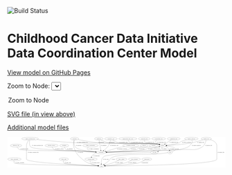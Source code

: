 <link rel='stylesheet' href="assets/style.css">
<link rel='stylesheet' href="https://unpkg.com/leaflet@1.5.1/dist/leaflet.css" integrity="sha512-xwE/Az9zrjBIphAcBb3F6JVqxf46+CDLwfLMHloNu6KEQCAWi6HcDUbeOfBIptF7tcCzusKFjFw2yuvEpDL9wQ==" crossorigin="">
<script type="text/javascript" src="https://code.jquery.com/jquery-3.2.1.min.js"></script>
<script type="text/javascript"  src="https://unpkg.com/leaflet@1.5.1/dist/leaflet.js"></script>
<script type="text/javascript" src="assets/actions.js"></script>

![Build Status](https://github.com/CBIIT/ccdi-dcc-model/actions/workflows/model-test-and-deploy.yml/badge.svg)

# Childhood Cancer Data Initiative Data Coordination Center Model

[View model on GitHub Pages](https://cbiit.github.io/ccdi-dcc-model/)



Zoom to Node: <select id="node_select">
  <option value="">Zoom to Node</option>
</select>
<div id="model"></div>

<p>
<a href="./model-desc/ccdi-dcc-model.svg">SVG file (in view above)</a>
<p>
<a href="./model-desc">Additional model files</a>
<div id='graph' style='display:off;'>
<svg width="2785pt" height="392pt"
 viewBox="0.00 0.00 2785.09 392.00" xmlns="http://www.w3.org/2000/svg" xmlns:xlink="http://www.w3.org/1999/xlink">
<g id="graph0" class="graph" transform="scale(1 1) rotate(0) translate(4 388)">
<title>Perl</title>
<polygon fill="#ffffff" stroke="transparent" points="-4,4 -4,-388 2781.0923,-388 2781.0923,4 -4,4"/>
<!-- study_personnel -->
<g id="node1" class="node">
<title>study_personnel</title>
<ellipse fill="none" stroke="#000000" cx="87.0923" cy="-105" rx="87.1846" ry="18"/>
<text text-anchor="middle" x="87.0923" y="-101.3" font-family="Times,serif" font-size="14.00" fill="#000000">study_personnel</text>
</g>
<!-- study -->
<g id="node17" class="node">
<title>study</title>
<ellipse fill="none" stroke="#000000" cx="1200.0923" cy="-18" rx="36.2938" ry="18"/>
<text text-anchor="middle" x="1200.0923" y="-14.3" font-family="Times,serif" font-size="14.00" fill="#000000">study</text>
</g>
<!-- study_personnel&#45;&gt;study -->
<g id="edge26" class="edge">
<title>study_personnel&#45;&gt;study</title>
<path fill="none" stroke="#000000" d="M81.7881,-86.5499C79.8701,-75.6178 79.8793,-62.3185 88.0923,-54 107.0992,-34.749 944.9042,-21.6159 1153.4586,-18.6412"/>
<polygon fill="#000000" stroke="#000000" points="1153.5266,-22.1407 1163.4759,-18.4992 1153.4273,-15.1414 1153.5266,-22.1407"/>
<text text-anchor="middle" x="157.5923" y="-57.8" font-family="Times,serif" font-size="14.00" fill="#000000">of_study_personnel</text>
</g>
<!-- consent_group -->
<g id="node2" class="node">
<title>consent_group</title>
<ellipse fill="none" stroke="#000000" cx="1065.0923" cy="-105" rx="79.0865" ry="18"/>
<text text-anchor="middle" x="1065.0923" y="-101.3" font-family="Times,serif" font-size="14.00" fill="#000000">consent_group</text>
</g>
<!-- consent_group&#45;&gt;study -->
<g id="edge21" class="edge">
<title>consent_group&#45;&gt;study</title>
<path fill="none" stroke="#000000" d="M1056.9957,-86.7495C1053.641,-76.1615 1051.9826,-63.1529 1059.0923,-54 1070.8149,-38.9083 1117.9196,-29.0818 1154.4964,-23.5677"/>
<polygon fill="#000000" stroke="#000000" points="1155.0974,-27.0173 1164.4956,-22.126 1154.0984,-20.089 1155.0974,-27.0173"/>
<text text-anchor="middle" x="1122.5923" y="-57.8" font-family="Times,serif" font-size="14.00" fill="#000000">of_consent_group</text>
</g>
<!-- study_arm -->
<g id="node3" class="node">
<title>study_arm</title>
<ellipse fill="none" stroke="#000000" cx="718.0923" cy="-105" rx="59.5901" ry="18"/>
<text text-anchor="middle" x="718.0923" y="-101.3" font-family="Times,serif" font-size="14.00" fill="#000000">study_arm</text>
</g>
<!-- study_arm&#45;&gt;study -->
<g id="edge22" class="edge">
<title>study_arm&#45;&gt;study</title>
<path fill="none" stroke="#000000" d="M712.9133,-86.671C711.0424,-75.7845 711.0572,-62.4905 719.0923,-54 733.8988,-38.3543 1035.721,-24.5996 1153.5481,-19.8058"/>
<polygon fill="#000000" stroke="#000000" points="1153.85,-23.2966 1163.7008,-19.3964 1153.5679,-16.3023 1153.85,-23.2966"/>
<text text-anchor="middle" x="767.5923" y="-57.8" font-family="Times,serif" font-size="14.00" fill="#000000">of_study_arm</text>
</g>
<!-- pdx -->
<g id="node4" class="node">
<title>pdx</title>
<ellipse fill="none" stroke="#000000" cx="2074.0923" cy="-192" rx="27.8951" ry="18"/>
<text text-anchor="middle" x="2074.0923" y="-188.3" font-family="Times,serif" font-size="14.00" fill="#000000">pdx</text>
</g>
<!-- pdx&#45;&gt;study -->
<g id="edge15" class="edge">
<title>pdx&#45;&gt;study</title>
<path fill="none" stroke="#000000" d="M2046.6446,-188.1724C2018.072,-184.2698 1972.004,-178.2072 1932.0923,-174 1797.6942,-159.8328 1446.4633,-184.436 1326.0923,-123 1307.2856,-113.4013 1310.6273,-101.3 1295.0923,-87 1275.1934,-68.683 1250.4025,-50.8183 1231.1357,-37.8572"/>
<polygon fill="#000000" stroke="#000000" points="1232.9765,-34.8783 1222.7094,-32.2632 1229.1048,-40.7101 1232.9765,-34.8783"/>
<text text-anchor="middle" x="1350.0923" y="-101.3" font-family="Times,serif" font-size="14.00" fill="#000000">of_pdx</text>
</g>
<!-- sample -->
<g id="node21" class="node">
<title>sample</title>
<ellipse fill="none" stroke="#000000" cx="1978.0923" cy="-279" rx="44.393" ry="18"/>
<text text-anchor="middle" x="1978.0923" y="-275.3" font-family="Times,serif" font-size="14.00" fill="#000000">sample</text>
</g>
<!-- pdx&#45;&gt;sample -->
<g id="edge14" class="edge">
<title>pdx&#45;&gt;sample</title>
<path fill="none" stroke="#000000" d="M2099.3818,-200.0773C2123.3612,-209.0664 2153.7099,-224.7529 2139.0923,-243 2125.6923,-259.7271 2072.9351,-269.2002 2031.4176,-274.1841"/>
<polygon fill="#000000" stroke="#000000" points="2030.944,-270.7153 2021.4055,-275.3268 2031.7379,-277.6701 2030.944,-270.7153"/>
<text text-anchor="middle" x="2166.0923" y="-231.8" font-family="Times,serif" font-size="14.00" fill="#000000">of_pdx</text>
</g>
<!-- methylation_array_file -->
<g id="node5" class="node">
<title>methylation_array_file</title>
<ellipse fill="none" stroke="#000000" cx="1535.0923" cy="-366" rx="115.8798" ry="18"/>
<text text-anchor="middle" x="1535.0923" y="-362.3" font-family="Times,serif" font-size="14.00" fill="#000000">methylation_array_file</text>
</g>
<!-- methylation_array_file&#45;&gt;sample -->
<g id="edge27" class="edge">
<title>methylation_array_file&#45;&gt;sample</title>
<path fill="none" stroke="#000000" d="M1540.3624,-347.9269C1544.7393,-336.4066 1552.2091,-322.315 1564.0923,-315 1598.2928,-293.9471 1885.6436,-304.5299 1925.0923,-297 1928.7433,-296.3031 1932.4865,-295.4126 1936.2129,-294.4019"/>
<polygon fill="#000000" stroke="#000000" points="1937.3785,-297.7067 1945.9623,-291.4963 1935.3792,-290.9983 1937.3785,-297.7067"/>
<text text-anchor="middle" x="1655.5923" y="-318.8" font-family="Times,serif" font-size="14.00" fill="#000000">of_methylation_array_file</text>
</g>
<!-- radiology_file -->
<g id="node6" class="node">
<title>radiology_file</title>
<ellipse fill="none" stroke="#000000" cx="108.0923" cy="-279" rx="73.387" ry="18"/>
<text text-anchor="middle" x="108.0923" y="-275.3" font-family="Times,serif" font-size="14.00" fill="#000000">radiology_file</text>
</g>
<!-- participant -->
<g id="node8" class="node">
<title>participant</title>
<ellipse fill="none" stroke="#000000" cx="1194.0923" cy="-192" rx="62.2891" ry="18"/>
<text text-anchor="middle" x="1194.0923" y="-188.3" font-family="Times,serif" font-size="14.00" fill="#000000">participant</text>
</g>
<!-- radiology_file&#45;&gt;participant -->
<g id="edge4" class="edge">
<title>radiology_file&#45;&gt;participant</title>
<path fill="none" stroke="#000000" d="M119.0152,-261.1021C127.2979,-249.3416 139.8438,-234.8989 155.0923,-228 193.7737,-210.4993 876.678,-211.8869 919.0923,-210 988.7256,-206.9022 1068.1631,-201.5009 1123.6959,-197.4211"/>
<polygon fill="#000000" stroke="#000000" points="1124.0645,-200.9035 1133.7791,-196.6755 1123.5482,-193.9226 1124.0645,-200.9035"/>
<text text-anchor="middle" x="214.0923" y="-231.8" font-family="Times,serif" font-size="14.00" fill="#000000">of_radiology_file</text>
</g>
<!-- clinical_measure_file -->
<g id="node7" class="node">
<title>clinical_measure_file</title>
<ellipse fill="none" stroke="#000000" cx="287.0923" cy="-366" rx="108.5808" ry="18"/>
<text text-anchor="middle" x="287.0923" y="-362.3" font-family="Times,serif" font-size="14.00" fill="#000000">clinical_measure_file</text>
</g>
<!-- clinical_measure_file&#45;&gt;participant -->
<g id="edge36" class="edge">
<title>clinical_measure_file&#45;&gt;participant</title>
<path fill="none" stroke="#000000" d="M282.4532,-347.6206C277.7447,-324.1559 273.9424,-283.866 296.0923,-261 331.0394,-224.9231 904.6256,-210.853 919.0923,-210 988.4488,-205.9105 1067.605,-200.6688 1123.1277,-196.8979"/>
<polygon fill="#000000" stroke="#000000" points="1123.4731,-200.3826 1133.2123,-196.2115 1122.9977,-193.3987 1123.4731,-200.3826"/>
<text text-anchor="middle" x="382.0923" y="-275.3" font-family="Times,serif" font-size="14.00" fill="#000000">of_clinical_measure_file</text>
</g>
<!-- clinical_measure_file&#45;&gt;study -->
<g id="edge34" class="edge">
<title>clinical_measure_file&#45;&gt;study</title>
<path fill="none" stroke="#000000" d="M271.0037,-348.1027C257.7386,-331.4504 241.0923,-305.3116 241.0923,-279 241.0923,-279 241.0923,-279 241.0923,-105 241.0923,-58.6258 961.7346,-27.2755 1153.6226,-19.7497"/>
<polygon fill="#000000" stroke="#000000" points="1153.8131,-23.245 1163.6694,-19.3586 1153.5408,-16.2503 1153.8131,-23.245"/>
<text text-anchor="middle" x="327.0923" y="-188.3" font-family="Times,serif" font-size="14.00" fill="#000000">of_clinical_measure_file</text>
</g>
<!-- clinical_measure_file&#45;&gt;sample -->
<g id="edge35" class="edge">
<title>clinical_measure_file&#45;&gt;sample</title>
<path fill="none" stroke="#000000" d="M378.0249,-356.0181C492.2717,-343.9382 694.4229,-324.0897 868.0923,-315 985.3932,-308.8606 1809.3683,-317.1287 1925.0923,-297 1928.8051,-296.3542 1932.6094,-295.491 1936.3921,-294.491"/>
<polygon fill="#000000" stroke="#000000" points="1937.6733,-297.7624 1946.2774,-291.5802 1935.6959,-291.0475 1937.6733,-297.7624"/>
<text text-anchor="middle" x="954.0923" y="-318.8" font-family="Times,serif" font-size="14.00" fill="#000000">of_clinical_measure_file</text>
</g>
<!-- participant&#45;&gt;consent_group -->
<g id="edge20" class="edge">
<title>participant&#45;&gt;consent_group</title>
<path fill="none" stroke="#000000" d="M1138.6793,-183.608C1119.7589,-178.3606 1099.7092,-169.8381 1085.0923,-156 1078.5397,-149.7966 1074.097,-141.1864 1071.1003,-132.8055"/>
<polygon fill="#000000" stroke="#000000" points="1074.4499,-131.7903 1068.2069,-123.2302 1067.7491,-133.8151 1074.4499,-131.7903"/>
<text text-anchor="middle" x="1135.5923" y="-144.8" font-family="Times,serif" font-size="14.00" fill="#000000">of_participant</text>
</g>
<!-- pathology_file -->
<g id="node9" class="node">
<title>pathology_file</title>
<ellipse fill="none" stroke="#000000" cx="1745.0923" cy="-366" rx="76.0865" ry="18"/>
<text text-anchor="middle" x="1745.0923" y="-362.3" font-family="Times,serif" font-size="14.00" fill="#000000">pathology_file</text>
</g>
<!-- pathology_file&#45;&gt;sample -->
<g id="edge12" class="edge">
<title>pathology_file&#45;&gt;sample</title>
<path fill="none" stroke="#000000" d="M1746.3269,-347.8963C1748.0997,-336.6675 1752.2912,-322.9178 1762.0923,-315 1790.44,-292.099 1889.5178,-304.9063 1925.0923,-297 1928.6703,-296.2048 1932.3446,-295.2532 1936.009,-294.2085"/>
<polygon fill="#000000" stroke="#000000" points="1937.0751,-297.5425 1945.6131,-291.2692 1935.0266,-290.8489 1937.0751,-297.5425"/>
<text text-anchor="middle" x="1823.0923" y="-318.8" font-family="Times,serif" font-size="14.00" fill="#000000">of_pathology_file</text>
</g>
<!-- synonym -->
<g id="node10" class="node">
<title>synonym</title>
<ellipse fill="none" stroke="#000000" cx="855.0923" cy="-366" rx="51.9908" ry="18"/>
<text text-anchor="middle" x="855.0923" y="-362.3" font-family="Times,serif" font-size="14.00" fill="#000000">synonym</text>
</g>
<!-- synonym&#45;&gt;participant -->
<g id="edge30" class="edge">
<title>synonym&#45;&gt;participant</title>
<path fill="none" stroke="#000000" d="M850.8158,-347.9546C846.4995,-324.8511 843.1206,-284.9512 864.0923,-261 897.4726,-222.8774 1036.656,-204.7593 1123.254,-197.0247"/>
<polygon fill="#000000" stroke="#000000" points="1123.6232,-200.5059 1133.2831,-196.1542 1123.0179,-193.5321 1123.6232,-200.5059"/>
<text text-anchor="middle" x="906.5923" y="-275.3" font-family="Times,serif" font-size="14.00" fill="#000000">of_synonym</text>
</g>
<!-- synonym&#45;&gt;study -->
<g id="edge31" class="edge">
<title>synonym&#45;&gt;study</title>
<path fill="none" stroke="#000000" d="M848.4267,-347.9278C846.651,-342.2683 844.9805,-335.9465 844.0923,-330 841.6574,-313.6992 837.7821,-282.0834 845.0923,-261 876.8912,-169.2882 901.2003,-147.5197 977.0923,-87 1028.859,-45.7188 1105.3782,-29.0253 1153.9714,-22.3495"/>
<polygon fill="#000000" stroke="#000000" points="1154.4265,-25.8199 1163.8978,-21.0718 1153.5328,-18.8772 1154.4265,-25.8199"/>
<text text-anchor="middle" x="928.5923" y="-188.3" font-family="Times,serif" font-size="14.00" fill="#000000">of_synonym</text>
</g>
<!-- synonym&#45;&gt;sample -->
<g id="edge29" class="edge">
<title>synonym&#45;&gt;sample</title>
<path fill="none" stroke="#000000" d="M899.446,-356.2522C957.0932,-344.0693 1061.0436,-323.7565 1151.0923,-315 1322.3311,-298.3485 1755.6833,-327.0099 1925.0923,-297 1928.8031,-296.3426 1932.6059,-295.4714 1936.3877,-294.4661"/>
<polygon fill="#000000" stroke="#000000" points="1937.6725,-297.7362 1946.2715,-291.5469 1935.6897,-291.0228 1937.6725,-297.7362"/>
<text text-anchor="middle" x="1193.5923" y="-318.8" font-family="Times,serif" font-size="14.00" fill="#000000">of_synonym</text>
</g>
<!-- medical_history -->
<g id="node11" class="node">
<title>medical_history</title>
<ellipse fill="none" stroke="#000000" cx="562.0923" cy="-279" rx="85.2851" ry="18"/>
<text text-anchor="middle" x="562.0923" y="-275.3" font-family="Times,serif" font-size="14.00" fill="#000000">medical_history</text>
</g>
<!-- medical_history&#45;&gt;participant -->
<g id="edge40" class="edge">
<title>medical_history&#45;&gt;participant</title>
<path fill="none" stroke="#000000" d="M568.7551,-260.8874C574.0248,-249.35 582.5972,-235.254 595.0923,-228 626.274,-209.8975 883.1026,-212.1775 919.0923,-210 988.4424,-205.8041 1067.5995,-200.5767 1123.1242,-196.8381"/>
<polygon fill="#000000" stroke="#000000" points="1123.4673,-200.323 1133.2091,-196.1579 1122.9962,-193.3389 1123.4673,-200.323"/>
<text text-anchor="middle" x="663.0923" y="-231.8" font-family="Times,serif" font-size="14.00" fill="#000000">of_medical_history</text>
</g>
<!-- cytogenomic_file -->
<g id="node12" class="node">
<title>cytogenomic_file</title>
<ellipse fill="none" stroke="#000000" cx="1929.0923" cy="-366" rx="89.8845" ry="18"/>
<text text-anchor="middle" x="1929.0923" y="-362.3" font-family="Times,serif" font-size="14.00" fill="#000000">cytogenomic_file</text>
</g>
<!-- cytogenomic_file&#45;&gt;sample -->
<g id="edge23" class="edge">
<title>cytogenomic_file&#45;&gt;sample</title>
<path fill="none" stroke="#000000" d="M1903.399,-348.6178C1892.3023,-338.903 1883.4221,-326.4747 1891.0923,-315 1893.9154,-310.7766 1914.5116,-302.166 1934.9541,-294.4249"/>
<polygon fill="#000000" stroke="#000000" points="1936.4374,-297.6073 1944.5839,-290.8333 1933.9912,-291.0486 1936.4374,-297.6073"/>
<text text-anchor="middle" x="1962.5923" y="-318.8" font-family="Times,serif" font-size="14.00" fill="#000000">of_cytogenomic_file</text>
</g>
<!-- sequencing_file -->
<g id="node13" class="node">
<title>sequencing_file</title>
<ellipse fill="none" stroke="#000000" cx="2120.0923" cy="-366" rx="83.3857" ry="18"/>
<text text-anchor="middle" x="2120.0923" y="-362.3" font-family="Times,serif" font-size="14.00" fill="#000000">sequencing_file</text>
</g>
<!-- sequencing_file&#45;&gt;sample -->
<g id="edge17" class="edge">
<title>sequencing_file&#45;&gt;sample</title>
<path fill="none" stroke="#000000" d="M2089.7589,-349.1439C2079.3278,-343.2216 2067.6265,-336.4372 2057.0923,-330 2046.6786,-323.6365 2044.3363,-321.6331 2034.0923,-315 2026.409,-310.025 2018.1202,-304.6829 2010.3358,-299.6769"/>
<polygon fill="#000000" stroke="#000000" points="2012.1254,-296.6666 2001.8205,-294.2052 2008.3413,-302.5556 2012.1254,-296.6666"/>
<text text-anchor="middle" x="2123.5923" y="-318.8" font-family="Times,serif" font-size="14.00" fill="#000000">of_sequencing_file</text>
</g>
<!-- treatment -->
<g id="node14" class="node">
<title>treatment</title>
<ellipse fill="none" stroke="#000000" cx="723.0923" cy="-279" rx="57.6901" ry="18"/>
<text text-anchor="middle" x="723.0923" y="-275.3" font-family="Times,serif" font-size="14.00" fill="#000000">treatment</text>
</g>
<!-- treatment&#45;&gt;participant -->
<g id="edge1" class="edge">
<title>treatment&#45;&gt;participant</title>
<path fill="none" stroke="#000000" d="M726.7565,-260.8818C730.0615,-249.4965 736.1511,-235.5765 747.0923,-228 754.7187,-222.7189 998.8762,-205.3391 1123.0508,-196.8088"/>
<polygon fill="#000000" stroke="#000000" points="1123.4938,-200.2868 1133.231,-196.1109 1123.015,-193.3032 1123.4938,-200.2868"/>
<text text-anchor="middle" x="794.0923" y="-231.8" font-family="Times,serif" font-size="14.00" fill="#000000">of_treatment</text>
</g>
<!-- cell_line -->
<g id="node15" class="node">
<title>cell_line</title>
<ellipse fill="none" stroke="#000000" cx="1874.0923" cy="-192" rx="49.2915" ry="18"/>
<text text-anchor="middle" x="1874.0923" y="-188.3" font-family="Times,serif" font-size="14.00" fill="#000000">cell_line</text>
</g>
<!-- cell_line&#45;&gt;study -->
<g id="edge33" class="edge">
<title>cell_line&#45;&gt;study</title>
<path fill="none" stroke="#000000" d="M1824.8136,-190.7372C1705.2022,-187.3754 1402.0811,-176.9971 1303.0923,-156 1261.8233,-147.2462 1240.4265,-155.9585 1214.0923,-123 1196.9475,-101.5425 1195.0421,-69.3851 1196.4302,-46.3152"/>
<polygon fill="#000000" stroke="#000000" points="1199.9374,-46.3754 1197.29,-36.1167 1192.9621,-45.7873 1199.9374,-46.3754"/>
<text text-anchor="middle" x="1254.5923" y="-101.3" font-family="Times,serif" font-size="14.00" fill="#000000">of_cell_line</text>
</g>
<!-- cell_line&#45;&gt;sample -->
<g id="edge32" class="edge">
<title>cell_line&#45;&gt;sample</title>
<path fill="none" stroke="#000000" d="M1867.7278,-210.1045C1865.2293,-220.6407 1864.3504,-233.6461 1871.0923,-243 1885.8844,-263.523 1901.115,-252.9322 1925.0923,-261 1928.1777,-262.0382 1931.3632,-263.1129 1934.5697,-264.1967"/>
<polygon fill="#000000" stroke="#000000" points="1933.5791,-267.5565 1944.1734,-267.4486 1935.8242,-260.9262 1933.5791,-267.5565"/>
<text text-anchor="middle" x="1911.5923" y="-231.8" font-family="Times,serif" font-size="14.00" fill="#000000">of_cell_line</text>
</g>
<!-- diagnosis -->
<g id="node16" class="node">
<title>diagnosis</title>
<ellipse fill="none" stroke="#000000" cx="1165.0923" cy="-366" rx="54.6905" ry="18"/>
<text text-anchor="middle" x="1165.0923" y="-362.3" font-family="Times,serif" font-size="14.00" fill="#000000">diagnosis</text>
</g>
<!-- diagnosis&#45;&gt;participant -->
<g id="edge18" class="edge">
<title>diagnosis&#45;&gt;participant</title>
<path fill="none" stroke="#000000" d="M1168.141,-347.7078C1173.2017,-317.3436 1183.3718,-256.3226 1189.3679,-220.3464"/>
<polygon fill="#000000" stroke="#000000" points="1192.8927,-220.4865 1191.0844,-210.0471 1185.988,-219.3356 1192.8927,-220.4865"/>
<text text-anchor="middle" x="1226.5923" y="-275.3" font-family="Times,serif" font-size="14.00" fill="#000000">of_diagnosis</text>
</g>
<!-- diagnosis&#45;&gt;sample -->
<g id="edge19" class="edge">
<title>diagnosis&#45;&gt;sample</title>
<path fill="none" stroke="#000000" d="M1193.189,-350.4903C1216.895,-338.292 1252.14,-322.1958 1285.0923,-315 1424.0951,-284.6461 1785.0558,-322.1583 1925.0923,-297 1928.8015,-296.3336 1932.6032,-295.4561 1936.3842,-294.4466"/>
<polygon fill="#000000" stroke="#000000" points="1937.6718,-297.7156 1946.2669,-291.5208 1935.6847,-291.0036 1937.6718,-297.7156"/>
<text text-anchor="middle" x="1329.5923" y="-318.8" font-family="Times,serif" font-size="14.00" fill="#000000">of_diagnosis</text>
</g>
<!-- laboratory_test -->
<g id="node18" class="node">
<title>laboratory_test</title>
<ellipse fill="none" stroke="#000000" cx="1319.0923" cy="-366" rx="81.7856" ry="18"/>
<text text-anchor="middle" x="1319.0923" y="-362.3" font-family="Times,serif" font-size="14.00" fill="#000000">laboratory_test</text>
</g>
<!-- laboratory_test&#45;&gt;participant -->
<g id="edge38" class="edge">
<title>laboratory_test&#45;&gt;participant</title>
<path fill="none" stroke="#000000" d="M1315.1958,-347.7128C1312.8137,-337.8361 1309.3945,-325.5412 1305.0923,-315 1294.7176,-289.5806 1292.487,-282.2415 1275.0923,-261 1260.9395,-243.7175 1242.0845,-227.3668 1226.1272,-214.9237"/>
<polygon fill="#000000" stroke="#000000" points="1228.1601,-212.0724 1218.087,-208.7887 1223.9138,-217.6374 1228.1601,-212.0724"/>
<text text-anchor="middle" x="1362.5923" y="-275.3" font-family="Times,serif" font-size="14.00" fill="#000000">of_laboratory_test</text>
</g>
<!-- laboratory_test&#45;&gt;sample -->
<g id="edge39" class="edge">
<title>laboratory_test&#45;&gt;sample</title>
<path fill="none" stroke="#000000" d="M1343.5644,-348.7926C1362.0085,-336.868 1388.4313,-321.935 1414.0923,-315 1523.7831,-285.3557 1813.3287,-317.4883 1925.0923,-297 1928.7483,-296.3298 1932.495,-295.458 1936.2237,-294.4598"/>
<polygon fill="#000000" stroke="#000000" points="1937.3808,-297.7676 1945.9769,-291.5742 1935.3948,-291.0552 1937.3808,-297.7676"/>
<text text-anchor="middle" x="1479.5923" y="-318.8" font-family="Times,serif" font-size="14.00" fill="#000000">of_laboratory_test</text>
</g>
<!-- study_admin -->
<g id="node19" class="node">
<title>study_admin</title>
<ellipse fill="none" stroke="#000000" cx="1453.0923" cy="-105" rx="70.3881" ry="18"/>
<text text-anchor="middle" x="1453.0923" y="-101.3" font-family="Times,serif" font-size="14.00" fill="#000000">study_admin</text>
</g>
<!-- study_admin&#45;&gt;study -->
<g id="edge28" class="edge">
<title>study_admin&#45;&gt;study</title>
<path fill="none" stroke="#000000" d="M1418.578,-89.1815C1394.3938,-78.4426 1361.1504,-64.3653 1331.0923,-54 1302.0574,-43.9876 1268.6666,-34.8467 1242.8633,-28.2812"/>
<polygon fill="#000000" stroke="#000000" points="1243.5682,-24.8495 1233.0167,-25.8067 1241.8621,-31.6385 1243.5682,-24.8495"/>
<text text-anchor="middle" x="1424.5923" y="-57.8" font-family="Times,serif" font-size="14.00" fill="#000000">of_study_admin</text>
</g>
<!-- family_relationship -->
<g id="node20" class="node">
<title>family_relationship</title>
<ellipse fill="none" stroke="#000000" cx="1058.0923" cy="-279" rx="100.1823" ry="18"/>
<text text-anchor="middle" x="1058.0923" y="-275.3" font-family="Times,serif" font-size="14.00" fill="#000000">family_relationship</text>
</g>
<!-- family_relationship&#45;&gt;participant -->
<g id="edge16" class="edge">
<title>family_relationship&#45;&gt;participant</title>
<path fill="none" stroke="#000000" d="M1032.698,-261.4112C1021.364,-251.4135 1012.3265,-238.7777 1021.0923,-228 1034.1743,-211.9154 1081.6689,-202.78 1123.5907,-197.7396"/>
<polygon fill="#000000" stroke="#000000" points="1124.0059,-201.215 1133.5451,-196.6048 1123.213,-194.26 1124.0059,-201.215"/>
<text text-anchor="middle" x="1100.5923" y="-231.8" font-family="Times,serif" font-size="14.00" fill="#000000">of_family_relationship</text>
</g>
<!-- sample&#45;&gt;pdx -->
<g id="edge11" class="edge">
<title>sample&#45;&gt;pdx</title>
<path fill="none" stroke="#000000" d="M2013.3834,-267.8427C2026.8714,-262.1552 2041.5316,-254.0527 2052.0923,-243 2058.4124,-236.3854 2063.0697,-227.6688 2066.4285,-219.3168"/>
<polygon fill="#000000" stroke="#000000" points="2069.7501,-220.4222 2069.7969,-209.8275 2063.1533,-218.0806 2069.7501,-220.4222"/>
<text text-anchor="middle" x="2098.5923" y="-231.8" font-family="Times,serif" font-size="14.00" fill="#000000">of_sample</text>
</g>
<!-- sample&#45;&gt;participant -->
<g id="edge9" class="edge">
<title>sample&#45;&gt;participant</title>
<path fill="none" stroke="#000000" d="M1945.3035,-266.7521C1938.6804,-264.5944 1931.7162,-262.5474 1925.0923,-261 1865.7193,-247.1299 1847.7043,-259.7975 1789.0923,-243 1773.605,-238.5615 1771.7207,-231.9124 1756.0923,-228 1665.4817,-205.3166 1397.0447,-196.439 1266.7152,-193.3951"/>
<polygon fill="#000000" stroke="#000000" points="1266.5142,-189.8896 1256.4369,-193.1604 1266.3544,-196.8878 1266.5142,-189.8896"/>
<text text-anchor="middle" x="1825.5923" y="-231.8" font-family="Times,serif" font-size="14.00" fill="#000000">of_sample</text>
</g>
<!-- sample&#45;&gt;cell_line -->
<g id="edge10" class="edge">
<title>sample&#45;&gt;cell_line</title>
<path fill="none" stroke="#000000" d="M1973.9223,-261.0503C1970.6325,-250.3065 1965.0637,-237.0294 1956.0923,-228 1947.013,-218.8622 1935.2217,-211.8683 1923.4248,-206.5879"/>
<polygon fill="#000000" stroke="#000000" points="1924.5938,-203.2841 1914.0144,-202.7121 1921.928,-209.7567 1924.5938,-203.2841"/>
<text text-anchor="middle" x="2002.5923" y="-231.8" font-family="Times,serif" font-size="14.00" fill="#000000">of_sample</text>
</g>
<!-- study_funding -->
<g id="node22" class="node">
<title>study_funding</title>
<ellipse fill="none" stroke="#000000" cx="1619.0923" cy="-105" rx="77.1866" ry="18"/>
<text text-anchor="middle" x="1619.0923" y="-101.3" font-family="Times,serif" font-size="14.00" fill="#000000">study_funding</text>
</g>
<!-- study_funding&#45;&gt;study -->
<g id="edge13" class="edge">
<title>study_funding&#45;&gt;study</title>
<path fill="none" stroke="#000000" d="M1583.7227,-88.8812C1557.1281,-77.421 1519.5068,-62.592 1485.0923,-54 1402.6432,-33.4157 1303.6879,-24.2844 1246.7269,-20.4791"/>
<polygon fill="#000000" stroke="#000000" points="1246.7967,-16.9765 1236.5931,-19.829 1246.3485,-23.9622 1246.7967,-16.9765"/>
<text text-anchor="middle" x="1592.0923" y="-57.8" font-family="Times,serif" font-size="14.00" fill="#000000">of_study_funding</text>
</g>
<!-- genetic_analysis -->
<g id="node23" class="node">
<title>genetic_analysis</title>
<ellipse fill="none" stroke="#000000" cx="2346.0923" cy="-366" rx="87.9851" ry="18"/>
<text text-anchor="middle" x="2346.0923" y="-362.3" font-family="Times,serif" font-size="14.00" fill="#000000">genetic_analysis</text>
</g>
<!-- genetic_analysis&#45;&gt;participant -->
<g id="edge25" class="edge">
<title>genetic_analysis&#45;&gt;participant</title>
<path fill="none" stroke="#000000" d="M2353.967,-347.8806C2357.1753,-337.5907 2358.9253,-324.8407 2353.0923,-315 2312.0183,-245.7049 2271.7634,-249.3562 2194.0923,-228 2171.7567,-221.8587 1492.1223,-200.9505 1266.2649,-194.1537"/>
<polygon fill="#000000" stroke="#000000" points="1266.2773,-190.6526 1256.1766,-193.8504 1266.0669,-197.6494 1266.2773,-190.6526"/>
<text text-anchor="middle" x="2410.0923" y="-275.3" font-family="Times,serif" font-size="14.00" fill="#000000">of_genetic_analysis</text>
</g>
<!-- genetic_analysis&#45;&gt;sample -->
<g id="edge24" class="edge">
<title>genetic_analysis&#45;&gt;sample</title>
<path fill="none" stroke="#000000" d="M2283.4486,-353.3353C2260.7461,-347.6393 2235.251,-339.9253 2213.0923,-330 2201.9545,-325.0112 2201.4569,-319.4479 2190.0923,-315 2138.758,-294.9087 2076.1102,-286.0176 2032.2794,-282.0905"/>
<polygon fill="#000000" stroke="#000000" points="2032.3736,-278.5862 2022.1162,-281.2385 2031.7888,-285.5617 2032.3736,-278.5862"/>
<text text-anchor="middle" x="2283.0923" y="-318.8" font-family="Times,serif" font-size="14.00" fill="#000000">of_genetic_analysis</text>
</g>
<!-- treatment_response -->
<g id="node24" class="node">
<title>treatment_response</title>
<ellipse fill="none" stroke="#000000" cx="1573.0923" cy="-279" rx="104.7816" ry="18"/>
<text text-anchor="middle" x="1573.0923" y="-275.3" font-family="Times,serif" font-size="14.00" fill="#000000">treatment_response</text>
</g>
<!-- treatment_response&#45;&gt;participant -->
<g id="edge37" class="edge">
<title>treatment_response&#45;&gt;participant</title>
<path fill="none" stroke="#000000" d="M1494.2681,-267.0163C1458.5475,-260.9293 1415.9304,-252.7486 1378.0923,-243 1357.6771,-237.7403 1353.3083,-233.9796 1333.0923,-228 1306.6079,-220.1663 1277.0125,-212.3703 1251.9595,-206.0466"/>
<polygon fill="#000000" stroke="#000000" points="1252.7917,-202.647 1242.2407,-203.6096 1251.089,-209.4368 1252.7917,-202.647"/>
<text text-anchor="middle" x="1461.0923" y="-231.8" font-family="Times,serif" font-size="14.00" fill="#000000">of_treatment_response</text>
</g>
<!-- survival -->
<g id="node25" class="node">
<title>survival</title>
<ellipse fill="none" stroke="#000000" cx="1744.0923" cy="-279" rx="48.1917" ry="18"/>
<text text-anchor="middle" x="1744.0923" y="-275.3" font-family="Times,serif" font-size="14.00" fill="#000000">survival</text>
</g>
<!-- survival&#45;&gt;participant -->
<g id="edge8" class="edge">
<title>survival&#45;&gt;participant</title>
<path fill="none" stroke="#000000" d="M1708.4499,-266.802C1701.4249,-264.6659 1694.0685,-262.6142 1687.0923,-261 1634.5505,-248.8426 1617.5004,-262.1694 1567.0923,-243 1555.6852,-238.6621 1555.5969,-232.0722 1544.0923,-228 1494.5178,-210.4526 1353.2985,-200.224 1266.1391,-195.4072"/>
<polygon fill="#000000" stroke="#000000" points="1266.2242,-191.9068 1256.0494,-194.8604 1265.8453,-198.8965 1266.2242,-191.9068"/>
<text text-anchor="middle" x="1606.5923" y="-231.8" font-family="Times,serif" font-size="14.00" fill="#000000">of_survival</text>
</g>
<!-- exposure -->
<g id="node26" class="node">
<title>exposure</title>
<ellipse fill="none" stroke="#000000" cx="1863.0923" cy="-279" rx="53.0913" ry="18"/>
<text text-anchor="middle" x="1863.0923" y="-275.3" font-family="Times,serif" font-size="14.00" fill="#000000">exposure</text>
</g>
<!-- exposure&#45;&gt;participant -->
<g id="edge2" class="edge">
<title>exposure&#45;&gt;participant</title>
<path fill="none" stroke="#000000" d="M1823.9547,-266.6944C1816.4174,-264.5931 1808.548,-262.5817 1801.0923,-261 1743.1716,-248.7127 1724.5746,-263.6759 1669.0923,-243 1657.6565,-238.7384 1657.643,-231.9395 1646.0923,-228 1577.9741,-204.7675 1376.5665,-196.357 1267.0291,-193.4475"/>
<polygon fill="#000000" stroke="#000000" points="1266.8097,-189.9408 1256.7231,-193.1828 1266.6299,-196.9385 1266.8097,-189.9408"/>
<text text-anchor="middle" x="1712.5923" y="-231.8" font-family="Times,serif" font-size="14.00" fill="#000000">of_exposure</text>
</g>
<!-- publication -->
<g id="node27" class="node">
<title>publication</title>
<ellipse fill="none" stroke="#000000" cx="1777.0923" cy="-105" rx="63.0888" ry="18"/>
<text text-anchor="middle" x="1777.0923" y="-101.3" font-family="Times,serif" font-size="14.00" fill="#000000">publication</text>
</g>
<!-- publication&#45;&gt;study -->
<g id="edge3" class="edge">
<title>publication&#45;&gt;study</title>
<path fill="none" stroke="#000000" d="M1747.224,-88.9494C1723.7113,-77.1256 1689.737,-61.7999 1658.0923,-54 1581.054,-35.0113 1347.1229,-23.7935 1246.7003,-19.7372"/>
<polygon fill="#000000" stroke="#000000" points="1246.6844,-16.2339 1236.5531,-19.3334 1246.406,-23.2284 1246.6844,-16.2339"/>
<text text-anchor="middle" x="1752.0923" y="-57.8" font-family="Times,serif" font-size="14.00" fill="#000000">of_publication</text>
</g>
<!-- generic_file -->
<g id="node28" class="node">
<title>generic_file</title>
<ellipse fill="none" stroke="#000000" cx="2537.0923" cy="-366" rx="65.7887" ry="18"/>
<text text-anchor="middle" x="2537.0923" y="-362.3" font-family="Times,serif" font-size="14.00" fill="#000000">generic_file</text>
</g>
<!-- generic_file&#45;&gt;participant -->
<g id="edge6" class="edge">
<title>generic_file&#45;&gt;participant</title>
<path fill="none" stroke="#000000" d="M2534.0172,-347.8935C2528.7237,-323.1331 2515.2851,-279.6582 2484.0923,-261 2389.045,-204.1467 2347.4581,-237.2547 2237.0923,-228 2141.285,-219.9661 1487.3424,-200.5063 1266.6543,-194.0905"/>
<polygon fill="#000000" stroke="#000000" points="1266.5742,-190.5868 1256.4768,-193.7949 1266.3709,-197.5838 1266.5742,-190.5868"/>
<text text-anchor="middle" x="2568.0923" y="-275.3" font-family="Times,serif" font-size="14.00" fill="#000000">of_generic_file</text>
</g>
<!-- generic_file&#45;&gt;study -->
<g id="edge7" class="edge">
<title>generic_file&#45;&gt;study</title>
<path fill="none" stroke="#000000" d="M2588.1342,-354.6502C2626.0025,-342.8675 2671.0923,-320.1895 2671.0923,-279 2671.0923,-279 2671.0923,-279 2671.0923,-105 2671.0923,-31.8998 1498.213,-19.9791 1247.0666,-18.2644"/>
<polygon fill="#000000" stroke="#000000" points="1246.8442,-14.763 1236.8213,-18.1967 1246.7979,-21.7628 1246.8442,-14.763"/>
<text text-anchor="middle" x="2724.0923" y="-188.3" font-family="Times,serif" font-size="14.00" fill="#000000">of_generic_file</text>
</g>
<!-- generic_file&#45;&gt;sample -->
<g id="edge5" class="edge">
<title>generic_file&#45;&gt;sample</title>
<path fill="none" stroke="#000000" d="M2492.9779,-352.5067C2448.566,-339.1028 2383.0301,-319.8647 2357.0923,-315 2242.6213,-293.5305 2106.1691,-284.5605 2032.232,-281.0546"/>
<polygon fill="#000000" stroke="#000000" points="2032.3728,-277.5575 2022.2229,-280.5955 2032.0519,-284.5501 2032.3728,-277.5575"/>
<text text-anchor="middle" x="2466.0923" y="-318.8" font-family="Times,serif" font-size="14.00" fill="#000000">of_generic_file</text>
</g>
</g>
</svg>
</div>

